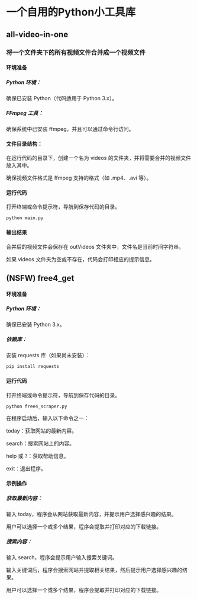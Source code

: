 # 一个自用的Python小工具库
## all-video-in-one
### 将一个文件夹下的所有视频文件合并成一个视频文件
#### 环境准备
##### Python 环境：
确保已安装 Python（代码适用于 Python 3.x）。

##### FFmpeg 工具：

确保系统中已安装 ffmpeg，并且可以通过命令行访问。

#### 文件目录结构：

在运行代码的目录下，创建一个名为 videos 的文件夹，并将需要合并的视频文件放入其中。

确保视频文件格式是 ffmpeg 支持的格式（如 .mp4、.avi 等）。

#### 运行代码

打开终端或命令提示符，导航到保存代码的目录。

```bash
python main.py
```

#### 输出结果
合并后的视频文件会保存在 outVideos 文件夹中，文件名是当前时间字符串。

如果 videos 文件夹为空或不存在，代码会打印相应的提示信息。

## (NSFW) free4_get
#### 环境准备
##### Python 环境：
确保已安装 Python 3.x。
##### 依赖库：
安装 requests 库（如果尚未安装）：
```bash
pip install requests
```
#### 运行代码
打开终端或命令提示符，导航到保存代码的目录。
```bash
python free4_scraper.py
```
在程序启动后，输入以下命令之一：

today：获取网站的最新内容。

search：搜索网站上的内容。

help 或 ?：获取帮助信息。

exit：退出程序。

#### 示例操作
##### 获取最新内容：

输入 today，程序会从网站获取最新内容，并提示用户选择感兴趣的结果。

用户可以选择一个或多个结果，程序会提取并打印对应的下载链接。

#####  搜索内容：
输入 search，程序会提示用户输入搜索关键词。

输入关键词后，程序会搜索网站并提取相关结果，然后提示用户选择感兴趣的结果。

用户可以选择一个或多个结果，程序会提取并打印对应的下载链接。